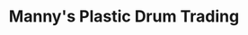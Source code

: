 ---
title: "Manny's Plastic Drum Trading"
url: /calasiao/mannys-plastic-drum-trading/
shop: Baustoffe
---